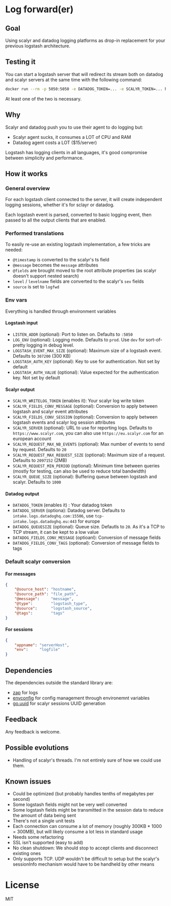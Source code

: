 # Log forward(er)

## Goal
Using scalyr and datadog logging platforms as drop-in replacement for your previous logstash architecture.

## Testing it
You can start a logstash server that will redirect its stream both on datadog and scalyr servers at the same time with
the following command:
```bash
docker run --rm -p 5050:5050 -e DATADOG_TOKEN=... -e SCALYR_TOKEN=... habx/logfwd:dev 
```
At least one of the two is necessary.

## Why
Scalyr and datadog push you to use their agent to do logging but:
- Scalyr agent sucks, it consumes a LOT of CPU and RAM
- Datadog agent costs a LOT ($15/server)

Logstash has logging clients in all languages, it's good compromise between simplicity and performance.

## How it works

### General overview
For each logstash client connected to the server, it will create independent logging sessions, whether it's for sclayr
or datadog.

Each logstash event is parsed, converted to basic logging event, then passed to all the output clients that are
enabled.

### Performed translations
To easily re-use an existing logstash implementation, a few tricks are needed:

- `@timestamp` is converted to the scalyr's ts field
- `@message` becomes the `message` attributes
- `@fields` are brought moved to the root attribute properties (as scalyr doesn't support nested search)
- `level` / `levelname` fields are converted to the scalyr's `sev` fields
- `source` is set to `logfwd`

### Env vars
Everything is handled through environment variables

#### Logstash input
- `LISTEN_ADDR` (optional): Port to listen on. Defaults to `:5050`
- `LOG_ENV` (optional): Logging mode. Defaults to `prod`. Use `dev` for sort-of-pretty logging in debug level.
- `LOGSTASH_EVENT_MAX_SIZE` (optional): Maximum size of a logstash event. Defaults to `307200` (300 KB)
- `LOGSTASH_AUTH_KEY` (optional): Key to use for authentication. Not set by default
- `LOGSTASH_AUTH_VALUE` (optional): Value expected for the authentication key. Not set by default

#### Scalyr output
- `SCALYR_WRITELOG_TOKEN` (enables it): Your scalyr log write token
- `SCALYR_FIELDS_CONV_MESSAGE` (optional): Conversion to apply between logstash and scalyr event attributes
- `SCALYR_FIELDS_CONV_SESSION` (optional): Conversion to apply between logstash events and scalyr log session attributes
- `SCALYR_SERVER` (optional): URL to use for reporting logs. Defaults to `https://www.scalyr.com`, you can also use `https://eu.scalyr.com` for an european account
- `SCALYR_REQUEST_MAX_NB_EVENTS` (optional): Max number of events to send by request. Defaults to `20`
- `SCALYR_REQUEST_MAX_REQUEST_SIZE` (optional): Maximum size of a request. Defaults to `2097152` (2MB)
- `SCALYR_REQUEST_MIN_PERIOD` (optional): Minimum time between queries (mostly for testing, can also be used to reduce total bandwidth)
- `SCALYR_QUEUE_SIZE` (optional): Buffering queue between logstash and scalyr. Defaults to `1000`

#### Datadog output
- `DATADOG_TOKEN` (enables it) : Your datadog token
- `DATADOG_SERVER` (optiona): Datadog server. Defaults to `intake.logs.datadoghq.com:15506`, use `tcp-intake.logs.datadoghq.eu:443` for europe
- `DATADOG_QUEUESIZE` (optional): Queue size. Defautls to `20`. As it's a TCP to TCP stream, it can be kept to a low value
- `DATADOG_FIELDS_CONV_MESSAGE` (optioanl): Conversion of message fields
- `DATADOG_FIELDS_CONV_TAGS` (optional): Conversion of message fields to tags

### Default scalyr conversion
#### For messages
```json
{
    "@source_host": "hostname",
    "@source_path": "file_path",
    "@message":     "message",
    "@type":        "logstash_type",
    "@source":      "logstash_source",
    "@tags":        "tags"
}
```

#### For sessions
```json
{
    "appname": "serverHost",
    "env":     "logfile"
}
```

## Dependencies
The dependencies outside the standard library are:

- [zap](https://github.com/uber-go/zap) for logs
- [envconfig](github.com/kelseyhightower/envconfig) for config management through environemnt variables
- [go.uuid](github.com/satori/go.uuid) for scalyr sessions UUID generation

## Feedback
Any feedback is welcome.

## Possible evolutions
- Handling of scalyr's threads. I'm not entirely sure of how we could use them.

## Known issues
- Could be optimized (but probably handles tenths of megabytes per second)
- Some logstash fields might not be very well converted
- Some logstash fields might be transmitted in the session data to reduce the amount of data being sent
- There's not a single unit tests
- Each connection can consume a lot of memory (roughly 300KB * 1000 = 300MB), but will likely consume a lot less in standard usage
- Needs some refactoring
- SSL isn't supported (easy to add)
- No clean shutdown: We should stop to accept clients and disconnect existing ones
- Only supports TCP. UDP wouldn't be difficult to setup but the scalyr's sessionInfo mechanism would have to be handheld by other means

# License
MIT
